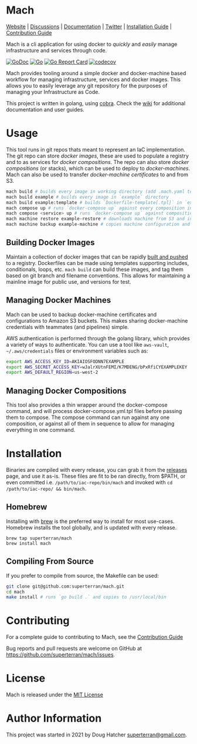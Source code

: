 # Mach

[Website](https://superterran.net/mach) |
[Discussions](https://github.com/superterran/mach/discussions) |
[Documentation](https://github.com/superterran/mach/wiki) |
[Twitter](https://twitter.com/superterran) |
[Installation Guide](https://github.com/superterran/mach/wiki/Installation) |
[Contribution Guide](CONTRIBUTING.md)

Mach is a cli application for using docker to *quickly* and *easily* manage infrastructure and services through code.

[![GoDoc](https://godoc.org/github.com/gohugoio/hugo?status.svg)](https://pkg.go.dev/github.com/superterran/mach)
[![Go](https://github.com/superterran/mach/actions/workflows/go.yml/badge.svg?branch=main)](https://github.com/superterran/mach/actions/workflows/go.yml) 
[![Go Report Card](https://goreportcard.com/badge/github.com/superterran/mach)](https://goreportcard.com/report/github.com/superterran/mach)
[![codecov](https://codecov.io/gh/superterran/mach/branch/main/graph/badge.svg?token=S48U2MJP9I)](https://codecov.io/gh/superterran/mach)

Mach provides tooling around a simple docker and docker-machine based workflow for managing infrastructure, services and docker images. This allows you to easily leverage any git repository for the purposes of managing your Infrastructure as Code. 

This project is written in golang, using [cobra](https://github.com/spf13/cobra). Check the [wiki](https://github.com/superterran/mach/wiki) for additional documentation and user guides. 
  
# Usage

This tool runs in git repos thats meant to represent an IaC implementation. The git repo can store _docker images_, these are used to populate a registry and to as services for _docker compositions_. The repo can also store _docker compositions_ (or stacks), which can be used to deploy to _docker-machines_. Mach can also be used to transfer _docker-machine certificates_ to and from S3. 

```bash
mach build # builds every image in working directory (add .mach.yaml to configure)
mach build example # builds every image in `example` directory
mach build example:template # builds `Dockerfile-template[.tpl]` in `example` directory 
mach compose up # runs `docker-compose up` against every composition in working directory (add .mach.yaml to configure)
mach compose <service> up # runs `docker-compose up` against composition that matches the service
mach machine restore example-restore # downloads machine from S3 and installs to ~/.docker/machine
mach machine backup example-machine # copies machine configuration and certs to S3
```

## Building Docker Images

Maintain a collection of docker images that can be rapidly [built and pushed](https://github.com/superterran/mach/wiki/Build-Command) to a registry. Dockerfiles can be made using templates supporting includes, conditionals, loops, etc. `mach build` can build these images, and tag them based on git branch and filename conventions. This allows for maintaining a mainline image for public use, and versions for test. 

## Managing Docker Machines

Mach can be used to backup docker-machine certificates and configurations to Amazon S3 buckets. This makes sharing docker-machine credentials with teammates (and pipelines) simple.

AWS authentication is performed through the golang library, which provides a variety of ways to authenticate. You can use a tool like `aws-vault`, `~/.aws/credentials` files or environment variables such as:

```bash
export AWS_ACCESS_KEY_ID=AKIAIOSFODNN7EXAMPLE
export AWS_SECRET_ACCESS_KEY=wJalrXUtnFEMI/K7MDENG/bPxRfiCYEXAMPLEKEY
export AWS_DEFAULT_REGION=us-west-2
```
## Managing Docker Compositions

This tool also provides a thin wrapper around the docker-compose command, and will process docker-compose.yml.tpl files before passing them to compose. The compose command can run against any one composition, or against all of them in sequence to allow for managing everything in one command. 

# Installation 

Binaries are compiled with every release, you can grab it from the [releases](https://github.com/superterran/mach/releases/) page, and use it as-is. These files are fit to be ran directly, from $PATH, or even committed i.e. `/path/to/iac-repo/bin/mach` and invoked with `cd /path/to/iac-repo/ && bin/mach`.

## Homebrew

Installing with [brew](https://brew.sh/) is the preferred way to install for most use-cases. Homebrew installs the tool globally, and is updated with every release. 

```/bin/bash
brew tap superterran/mach
brew install mach
```

## Compiling From Source

If you prefer to compile from source, the Makefile can be used:

```bash
git clone git@github.com:superterran/mach.git 
cd mach
make install # runs `go build .` and copies to /usr/local/bin
```

# Contributing

For a complete guide to contributing to Mach, see the [Contribution Guide](CONTRIBUTING.md)

Bug reports and pull requests are welcome on GitHub at https://github.com/superterran/mach/issues. 

# License
Mach is released under the [MIT License](LICENSE)

# Author Information
This project was started in 2021 by Doug Hatcher <superterran@gmail.com>.
